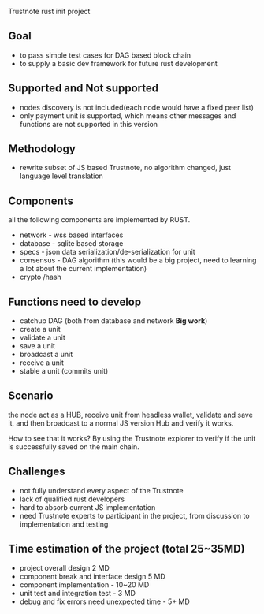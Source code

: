 Trustnote rust init project
## Goal
* to pass simple test cases for DAG based block chain
* to supply a basic dev framework for future rust development 

## Supported and Not supported
* nodes discovery is not included(each node would have a fixed peer list)
* only payment unit is supported, which means other messages and functions are not supported in this version

## Methodology
* rewrite subset of JS based Trustnote, no algorithm changed, just language level translation

## Components
all the following components are implemented by RUST.
* network - wss based interfaces
* database - sqlite based storage
* specs - json data serialization/de-serialization for unit
* consensus - DAG algorithm (this would be a big project, need to learning a lot about the current implementation)
* crypto /hash

## Functions need to develop
* catchup DAG (both from database and network **Big work**)
* create a unit
* validate a unit
* save a unit
* broadcast a unit
* receive a unit
* stable a unit (commits unit)

## Scenario
the node act as a HUB, receive unit from headless wallet, validate and save it, and then broadcast to a normal JS version Hub and verify it works.

How to see that it works? By using the Trustnote explorer to verify if the unit is successfully saved on the main chain. 

## Challenges
* not fully understand every aspect of the Trustnote
* lack of qualified rust developers
* hard to absorb current JS implementation
* need Trustnote experts to participant in the project, from discussion to implementation and testing


## Time estimation of the project (total 25~35MD)
* project overall design 2 MD
* component break and interface design 5 MD
* component implementation - 10~20 MD
* unit test and integration test - 3 MD
* debug and fix errors need unexpected time - 5+ MD